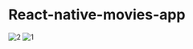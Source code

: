 # React-native-movies-app

![2](https://user-images.githubusercontent.com/41444880/110568234-facd6c00-8152-11eb-8ded-fb1e1146e9a6.jpg)
![1](https://user-images.githubusercontent.com/41444880/110568244-fd2fc600-8152-11eb-9e8e-bb4648e5a6dc.jpg)
